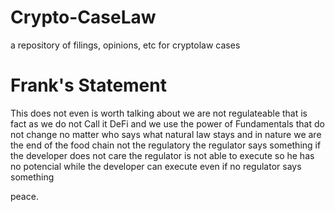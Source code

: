 # Crypto-CaseLaw
a repository of filings, opinions, etc for cryptolaw cases 

# Frank's Statement
This does not even is worth talking about we are not regulateable that is fact as we do not Call it DeFi and we use the power of Fundamentals that do not change
no matter who says what natural law stays and in nature we are the end of the food chain not the regulatory the regulator says something if the developer does not care
the regulator is not able to execute so he has no potencial while the developer can execute even if no regulator says something 

peace.
